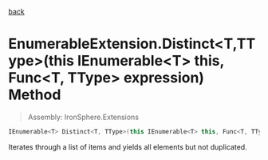 ﻿

[back](/IronSphere.Extensions/types/EnumerableExtension)

# EnumerableExtension.Distinct&lt;T,TType&gt;(this IEnumerable&lt;T&gt; this, Func&lt;T, TType&gt; expression) Method

> Assembly: IronSphere.Extensions

```csharp
IEnumerable<T> Distinct<T, TType>(this IEnumerable<T> this, Func<T, TType> expression);
```

Iterates through a list of items and yields all elements but not duplicated.

 